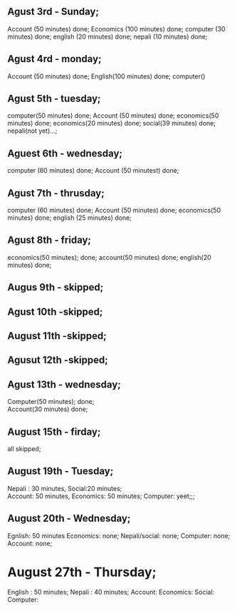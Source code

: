 ## Agust 3rd - Sunday; 

Account (50 minutes) done; 
Economics (100 minutes) done;
computer (30 minutes) done;
english (20 minutes) done;
nepali (10 minutes) done;


## Agust 4rd - monday; 
Account (50 minutes) done; 
English(100 minutes) done; 
computer()

## Agust 5th - tuesday; 
computer(50 minutes) done; 
Account (50 minutes) done; 
economics(50 minutes) done; 
economics(20 minutes) done; 
social(39 minutes) done;
nepali(not yet)...; 

## Aguest 6th - wednesday; 
computer (60 minutes) done; 
Account (50 minutest) done; 

## Agust 7th - thrusday; 
computer (60 minutes) done; 
Account (50 minutes) done; 
economics(50 minutes) done; 
english (25 minutes) done; 

## Agust 8th - friday; 
economics(50 minutes); done; 
account(50 minutes) done; 
english(20 minutes) done; 

## Augus 9th - skipped;
## Agust 10th -skipped;
## August 11th -skipped;
## Agusut 12th -skipped;

## Agust 13th - wednesday;
Computer(50 minutes); done;  
Account(30 minutes) done;

## August 15th - firday; 
all skipped; 

## August 19th - Tuesday; 
Nepali : 30 minutes, Social:20 minutes;  
Account: 50 minutes,
Economics: 50 minutes; 
Computer: yeet;;;

## August 20th - Wednesday;
Egnlish: 50 minutes
Economics: none; 
Nepali/social: none; 
Computer: none;
Account: none;

# August 27th - Thursday;
English : 50 minutes; 
Nepali : 40 minutes; 
Account:
Economics:
Social:
Computer: